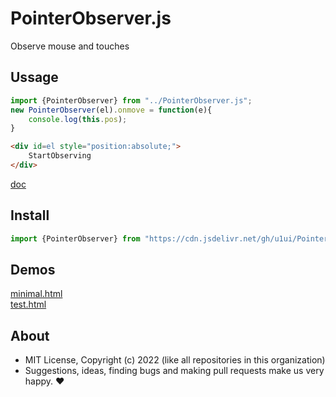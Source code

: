# PointerObserver.js
Observe mouse and touches

## Ussage

```js
import {PointerObserver} from "../PointerObserver.js";
new PointerObserver(el).onmove = function(e){
    console.log(this.pos);
}
```

```html
<div id=el style="position:absolute;">
    StartObserving
</div>
```

[doc](https://doc.deno.land/https://cdn.jsdelivr.net/gh/u1ui/PointerObserver.js@1.0.0/PointerObserver.js)

## Install

```js
import {PointerObserver} from "https://cdn.jsdelivr.net/gh/u1ui/PointerObserver.js@1.0.0/PointerObserver.min.js"
```

## Demos

[minimal.html](http://gcdn.li/u1ui/PointerObserver.js/main/tests/minimal.html)  
[test.html](http://gcdn.li/u1ui/PointerObserver.js/main/tests/test.html)  

## About

- MIT License, Copyright (c) 2022 <u1> (like all repositories in this organization) <br>
- Suggestions, ideas, finding bugs and making pull requests make us very happy. ♥

